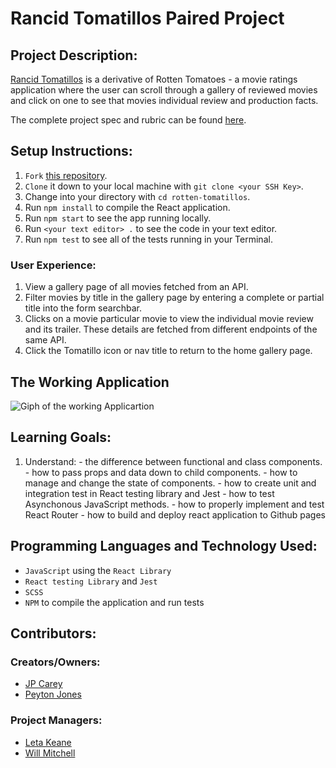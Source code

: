 # Rancid Tomatillos Paired Project

## Project Description:
[Rancid Tomatillos](https://jaypeasee.github.io/rancid-tomatillos/) is a derivative of Rotten Tomatoes - a movie ratings application where the user can scroll through a gallery of reviewed movies and click on one to see that movies individual review and production facts.

The complete project spec and rubric can be found [here](https://frontend.turing.io/projects/module-3/rancid-tomatillos-v3.html).

## Setup Instructions:
  1. `Fork` [this repository](https://github.com/jaypeasee/rancid-tomatillos).
  1. `Clone` it down to your local machine with `git clone <your SSH Key>`.
  1. Change into your directory with `cd rotten-tomatillos`.
  1. Run `npm install` to compile the React application.
  1. Run `npm start` to see the app running locally.
  1. Run `<your text editor> .` to see the code in your text editor.
  1. Run `npm test` to see all of the tests running in your Terminal.

### User Experience:
  1. View a gallery page of all movies fetched from an API.
  1. Filter movies by title in the gallery page by entering a complete or partial title into the form searchbar.
  2. Clicks on a movie particular movie to view the individual movie review and its trailer. These details are fetched from different endpoints of the same API.
  3. Click the Tomatillo icon or nav title to return to the home gallery page.
  
## The Working Application
![Giph of the working Applicartion](https://media.giphy.com/media/PWctEGTaeqhJ2Tfujh/giphy.gif)

## Learning Goals:
  1. Understand: 
    - the difference between functional and class components.
    - how to pass props and data down to child components.
    - how to manage and change the state of components.
    - how to create unit and integration test in React testing library and Jest
    - how to test Asynchonous JavaScript methods.
    - how to properly implement and test React Router
    - how to build and deploy react application to Github pages
  
## Programming Languages and Technology Used:
* `JavaScript` using the `React Library` 
* `React testing Library` and `Jest` 
* `SCSS`
* `NPM` to compile the application and run tests

## Contributors:
### Creators/Owners:
* [JP Carey](https://github.com/jaypeasee)
* [Peyton Jones](https://github.com/peytonjo)
### Project Managers:
* [Leta Keane](https://github.com/letakeane)
* [Will Mitchell](https://github.com/wvmitchell)
